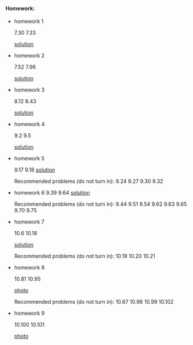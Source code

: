 #### Homework:

*   homework 1

	7.30 7.33

	[solution](./hw1sol.pdf)


*   homework 2 

	7.52 7.96

	[solution](./hw2sol.pdf)

*   homework 3 

	8.12 8.43

	[solution](./hw3sol.pdf)


*   homework 4 

    9.2 9.5

    [solution](./hw4sol.pdf)

*   homework 5

    9.17 9.18
    [solution](./hw5sol.pdf)

    Recommended problems (do not turn in):
    9.24 9.27 9.30 9.32

*   homework 6
    9.39 9.64
    [solution](./hw6sol.pdf)

    Recommended problems (do not turn in):
    9.44 9.51 9.54 9.62 9.63 9.65 9.70 9.75

*   homework 7

    10.6 10.18
	
	[solution](./hw7sol.pdf)

    Recommended problems (do not turn in):
    10.19 10.20 10.21

*   homework 8

	10.81 10.95  
	
	[photo](./hw8.pdf)

    Recommended problems (do not turn in):
    10.67  10.98 10.99 10.102

*   homework 9

    10.100 10.101
     
    [photo](./hw9.pdf)
